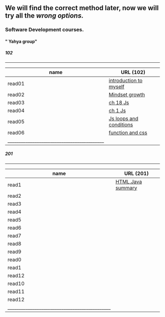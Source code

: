 
## We will find the correct method later, now we will try all the ***wrong options.***  

<!-- <img align="right" width="33%" src="11.jpg">  -->

### Software Development courses.          
####  " Yahya group"

##### 102
_____________________________________________
| name   | URL (102)                        |                    
|--------|----------------------------------|
| read01 | [introduction to myself](1.md)   |
| read02 | [Mindset growth](22.md)          |
| read03 | [ch 18 Js](3.md)                 |
| read04 | [ch 1 Js](4.md)                  |
| read05 | [Js loops and conditions](55.md) |
| read06 | [function and css](06read.md)    |
|___________________________________________|


##### 201 
________________________________________________
| name   | URL (201)                           |
|--------|-------------------------------------|
| read1  | [HTML,Java summary](201/class01.md) |
| read2  | [](201/class02.md)                  |
| read3  | [](201/class03.md)                  |
| read4  | [](201/class04.md)                  |
| read5  | [](201/class05.md)                  |
| read6  | [](201/class06.md)                  |
| read7  | [](201/class07.md)                  |
| read8  | [](201/class08.md)                  |
| read9  | [](201/class09.md)                  |
| read0  | [](201/class10.md)                  |
| read1  | [](201/class11.md)                  |
| read12 | [](201/class12.md)                  |
| read10 | [](201/class13.md)                  |
| read11 | [](201/class14.md)                  |
| read12 | [](201/class15.md)                  |
|______________________________________________|


